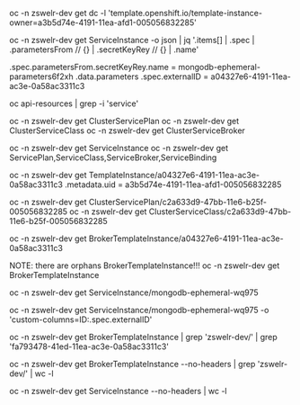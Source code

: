 

oc -n zswelr-dev get dc -l 'template.openshift.io/template-instance-owner=a3b5d74e-4191-11ea-afd1-005056832285'

oc -n zswelr-dev get ServiceInstance -o json | jq '.items[] | .spec | .parametersFrom // {} | .secretKeyRey // {} | .name'

  .spec.parametersFrom.secretKeyRey.name = mongodb-ephemeral-parameters6f2xh
    .data.parameters
  .spec.externalID = a04327e6-4191-11ea-ac3e-0a58ac3311c3


oc api-resources | grep -i 'service'


oc -n zswelr-dev get ClusterServicePlan
oc -n zswelr-dev get ClusterServiceClass
oc -n zswelr-dev get ClusterServiceBroker

oc -n zswelr-dev get ServiceInstance
oc -n zswelr-dev get ServicePlan,ServiceClass,ServiceBroker,ServiceBinding

oc -n zswelr-dev get TemplateInstance/a04327e6-4191-11ea-ac3e-0a58ac3311c3
  .metadata.uid = a3b5d74e-4191-11ea-afd1-005056832285

oc -n zswelr-dev get ClusterServicePlan/c2a633d9-47bb-11e6-b25f-005056832285
oc -n zswelr-dev get ClusterServiceClass/c2a633d9-47bb-11e6-b25f-005056832285

oc -n zswelr-dev get BrokerTemplateInstance/a04327e6-4191-11ea-ac3e-0a58ac3311c3

NOTE: there are orphans BrokerTemplateInstance!!!
oc -n zswelr-dev get BrokerTemplateInstance

oc -n zswelr-dev get ServiceInstance/mongodb-ephemeral-wq975

oc -n zswelr-dev get ServiceInstance/mongodb-ephemeral-wq975 -o 'custom-columns=ID:.spec.externalID'

oc -n zswelr-dev get BrokerTemplateInstance | grep 'zswelr-dev/' | grep 'fa793478-41ed-11ea-ac3e-0a58ac3311c3'


oc -n zswelr-dev get BrokerTemplateInstance --no-headers | grep 'zswelr-dev/' | wc -l

oc -n zswelr-dev get ServiceInstance --no-headers | wc -l